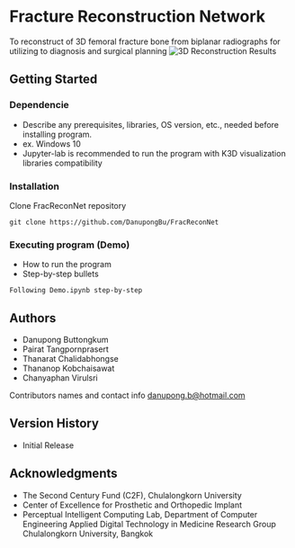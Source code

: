 # Fracture Reconstruction Network

To reconstruct of 3D femoral fracture bone from biplanar radiographs for utilizing to diagnosis and surgical planning
![3D Reconstruction Results](assets/reconstructed_result.gif)

## Getting Started

### Dependencie
* Describe any prerequisites, libraries, OS version, etc., needed before installing program.
* ex. Windows 10
* Jupyter-lab is recommended to run the program with K3D visualization libraries compatibility

### Installation

Clone FracReconNet repository
```
git clone https://github.com/DanupongBu/FracReconNet
```

### Executing program (Demo)

* How to run the program
* Step-by-step bullets
```
Following Demo.ipynb step-by-step
```

## Authors
- Danupong Buttongkum
- Pairat Tangpornprasert
- Thanarat Chalidabhongse
- Thananop Kobchaisawat
- Chanyaphan Virulsri

Contributors names and contact info
danupong.b@hotmail.com

## Version History
* Initial Release


## Acknowledgments
* The Second Century Fund (C2F), Chulalongkorn University
* Center of Excellence for Prosthetic and Orthopedic Implant
* Perceptual Intelligent Computing Lab, Department of Computer Engineering
Applied Digital Technology in Medicine Research Group
Chulalongkorn University, Bangkok